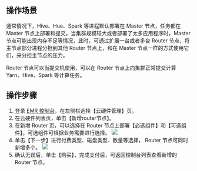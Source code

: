 
## 操作场景
通常情况下，Hive、Hue、Spark 等进程默认部署在 Master 节点，任务都在 Master 节点上部署和提交。当集群规模较大或者部署了太多应用程序时，Master 节点可能出现内存不足等情况，此时，可通过扩展一台或者多台 Router 节点，将主节点部分进程分担到其他 Router 节点上，和在 Master 节点一样的方式使用它们，来分担主节点的压力。

Router 节点可以当提交机使用，可以在 Router 节点上向集群正常提交计算 Yarn、Hive、Spark 等计算任务。

## 操作步骤
1. 登录 [EMR 控制台](https://console.cloud.tencent.com/emr)，在左侧栏选择【云硬件管理】页。
2. 在云硬件列表页，单击【新增router节点】。
3. 在新增 Router 页，可以选择在 Router 节点上部署【必选组件】和【可选组件】，可选组件可根据业务需要进行选择。
![](https://main.qcloudimg.com/raw/7d6e3fdb5d27a46907c814a0410893cc.png)
4. 单击【下一步】进行付费类型、磁盘类型、数量等选择， Router 节点可同时新增多个。
![](https://main.qcloudimg.com/raw/6c293fa507f0586c1022a63caa218fbf.png)
5. 确认无误后，单击【购买】，完成支付后，可返回控制台列表查看新增的 Router 节点。

